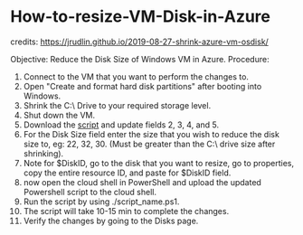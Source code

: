 # How-to-resize-VM-Disk-in-Azure
credits: https://jrudlin.github.io/2019-08-27-shrink-azure-vm-osdisk/

Objective: Reduce the Disk Size of Windows VM in Azure.
Procedure:
1. Connect to the VM that you want to perform the changes to.
2. Open "Create and format hard disk partitions" after booting into Windows.
3. Shrink the C:\ Drive to your required storage level.
4. Shut down the VM.
5. Download the [script](https://github.com/jrudlin/Azure/blob/master/General/Shrink-AzDisk.ps1) and update fields 2, 3, 4, and 5.
6. For the Disk Size field enter the size that you wish to reduce the disk size to, eg: 22, 32, 30. (Must be greater than the C:\ drive size after shrinking).
7. Note for $DiskID, go to the disk that you want to resize, go to properties, copy the entire resource ID, and paste for $DiskID field.
8. now open the cloud shell in PowerShell and upload the updated Powershell script to the cloud shell.
9. Run the script by using ./script_name.ps1.
10. The script will take 10-15 min to complete the changes.
11. Verify the changes by going to the Disks page.
